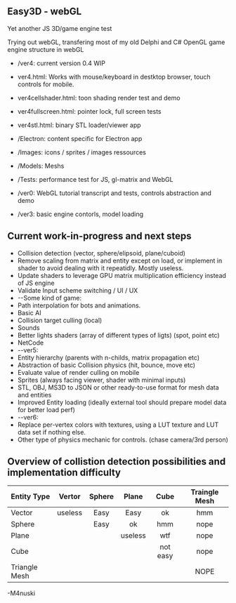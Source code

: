 Easy3D - webGL
----------
Yet another JS 3D/game engine test

Trying out webGL, transfering most of my old Delphi and C# OpenGL game engine structure in webGL

* /ver4: current version 0.4 WIP
* ver4.html: Works with mouse/keyboard in destktop browser, touch controls for mobile.
* ver4cellshader.html: toon shading render test and demo
* ver4fullscreen.html: pointer lock, full screen tests
* ver4stl.html: binary STL loader/viewer app 

* /Electron: content specific for Electron app
* /Images: icons / sprites / images ressources
* /Models: Meshs
* /Tests: performance test for JS, gl-matrix and WebGL
* /ver0: WebGL tutorial transcript and tests, controls abstraction and demo
* /ver3: basic engine contorls, model loading

Current work-in-progress and next steps
----------
* Collision detection (vector, sphere/elipsoid, plane/cuboid)
* Remove scaling from matrix and entity except on load, or implement in shader to avoid dealing with it repeatidly. Mostly useless.
* Update shaders to leverage GPU matrix multiplication efficiency instead of JS engine
* Validate Input scheme switching / UI / UX
* --Some kind of game:
* Path interpolation for bots and animations.
* Basic AI
* Collision target culling (local)
* Sounds
* Better lights shaders (array of different types of ligts) (spot, point etc)
* NetCode
* --ver5:
* Entity hierarchy (parents with n-childs, matrix propagation etc)
* Abstraction of basic Collision physics (hit, bounce, move etc)
* Evaluate value of render culling on mobile
* Sprites (always facing viewer, shader with minimal inputs)
* STL, OBJ, MS3D to JSON or other ready-to-use format for mesh data and entities
* Improved Entity loading (ideally external tool should prepare model data for better load perf)
* --ver6:
* Replace per-vertex colors with textures, using a LUT texture and LUT data set if nothing else.
* Other type of physics mechanic for controls. (chase camera/3rd person)

Overview of collistion detection possibilities and implementation difficulty
-----------

| Entity Type   | Vertor  | Sphere | Plane | Cube | Traingle Mesh |
|:------------- |:-------:|:------:|:-----:|:----:|:-------------:|
| Vector        | useless |  Easy  | Easy  |  ok  |  hmm |
| Sphere        |         |  Easy  |  ok   |  hmm | nope |
| Plane         |         |        |  useless | wtf | nope |
| Cube          |         |        |       | not easy | nope |
| Triangle Mesh |         |        |       |       | NOPE |

-M4nuski
